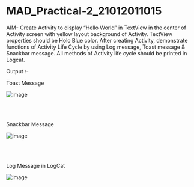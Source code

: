 # MAD_Practical-2_21012011015

AIM- Create Activity to display “Hello World” in TextView in the center of Activity screen with yellow layout background of Activity. TextView properties should be Holo Blue color. After creating Activity, demonstrate functions of Activity Life Cycle by using Log message, Toast message & Snackbar message. All methods of Activity life cycle should be printed in Logcat.

Output :-

Toast Message

![image](https://github.com/Pratham198/MAD_Practical-2_21012011015/assets/139728033/e5d5e505-84f4-4d06-9aee-cf69826ac74e)

                                          
<br>
<br>

Snackbar Message

![image](https://github.com/Pratham198/MAD_Practical-2_21012011015/assets/139728033/e7e0accf-002c-4060-878b-111a7ea4fd71)


<br>
<br>

Log Message in LogCat

![image](https://github.com/Pratham198/MAD_Practical-2_21012011015/assets/139728033/1a4659f0-3fb8-4e37-8b50-c474584b2b4c)




